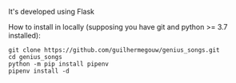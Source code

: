 It's developed using Flask

How to install in locally (supposing you have git and python >= 3.7 installed):

```console
git clone https://github.com/guilhermegouw/genius_songs.git
cd genius_songs
python -m pip install pipenv
pipenv install -d
```
